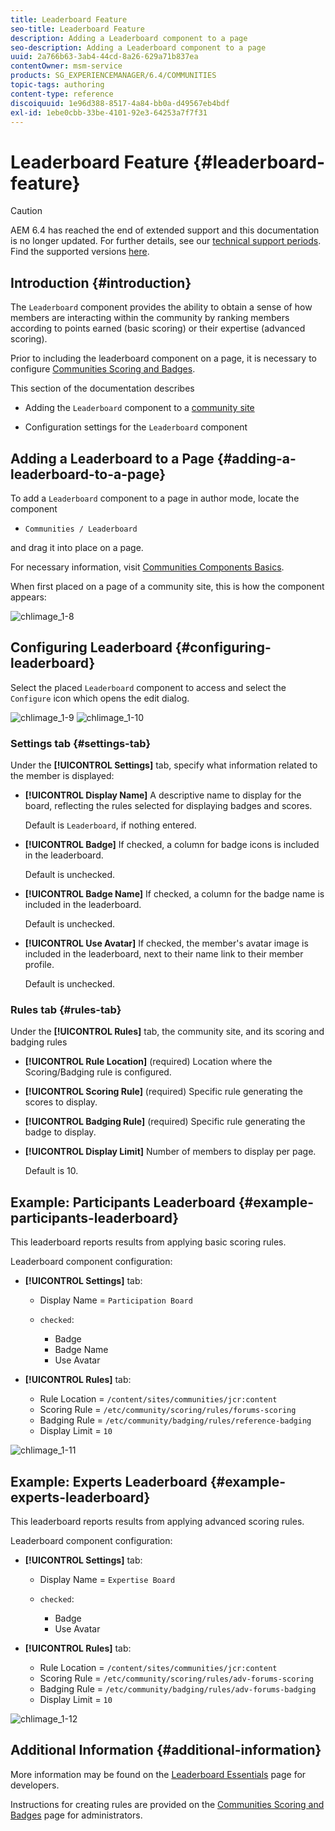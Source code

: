 ```yaml
---
title: Leaderboard Feature
seo-title: Leaderboard Feature
description: Adding a Leaderboard component to a page
seo-description: Adding a Leaderboard component to a page
uuid: 2a766b63-3ab4-44cd-8a26-629a71b837ea
contentOwner: msm-service
products: SG_EXPERIENCEMANAGER/6.4/COMMUNITIES
topic-tags: authoring
content-type: reference
discoiquuid: 1e96d388-8517-4a84-bb0a-d49567eb4bdf
exl-id: 1ebe0cbb-33be-4101-92e3-64253a7f7f31
---
```

# Leaderboard Feature {#leaderboard-feature}

>[!CAUTION]
>
>AEM 6.4 has reached the end of extended support and this documentation is no longer updated. For further details, see our [technical support periods](https://helpx.adobe.com/support/programs/eol-matrix.html). Find the supported versions [here](https://experienceleague.adobe.com/docs/).

## Introduction {#introduction}

The `Leaderboard` component provides the ability to obtain a sense of how members are interacting within the community by ranking members according to points earned (basic scoring) or their expertise (advanced scoring).

Prior to including the leaderboard component on a page, it is necessary to configure [Communities Scoring and Badges](implementing-scoring.md).

This section of the documentation describes

* Adding the `Leaderboard` component to a [community site](overview.md#community-sites)

* Configuration settings for the `Leaderboard` component

## Adding a Leaderboard to a Page {#adding-a-leaderboard-to-a-page}

To add a `Leaderboard` component to a page in author mode, locate the component

* `Communities / Leaderboard`

and drag it into place on a page.

For necessary information, visit [Communities Components Basics](basics.md).

When first placed on a page of a community site, this is how the component appears:

![chlimage_1-8](assets/chlimage_1-8.png)

## Configuring Leaderboard {#configuring-leaderboard}

Select the placed `Leaderboard` component to access and select the `Configure` icon which opens the edit dialog.

![chlimage_1-9](assets/chlimage_1-9.png) ![chlimage_1-10](assets/chlimage_1-10.png)

### Settings tab {#settings-tab}

Under the **[!UICONTROL Settings]** tab, specify what information related to the member is displayed:

* **[!UICONTROL Display Name]** 
  A descriptive name to display for the board, reflecting the rules selected for displaying badges and scores.

  Default is `Leaderboard`, if nothing entered.

* **[!UICONTROL Badge]** 
  If checked, a column for badge icons is included in the leaderboard.  

  Default is unchecked.

* **[!UICONTROL Badge Name]** 
  If checked, a column for the badge name is included in the leaderboard.  

  Default is unchecked.

* **[!UICONTROL Use Avatar]** 
  If checked, the member's avatar image is included in the leaderboard, next to their name link to their member profile.  

  Default is unchecked.

### Rules tab {#rules-tab}

Under the **[!UICONTROL Rules]** tab, the community site, and its scoring and badging rules

* **[!UICONTROL Rule Location]** 
  (required) Location where the Scoring/Badging rule is configured.

* **[!UICONTROL Scoring Rule]** 
  (required) Specific rule generating the scores to display.

* **[!UICONTROL Badging Rule]** 
  (required) Specific rule generating the badge to display.

* **[!UICONTROL Display Limit]**
Number of members to display per page.  

  Default is 10.

## Example: Participants Leaderboard {#example-participants-leaderboard}

This leaderboard reports results from applying basic scoring rules.

Leaderboard component configuration:

* **[!UICONTROL Settings]** tab:

    * Display Name = `Participation Board`
    * `checked`:

        * Badge
        * Badge Name
        * Use Avatar

* **[!UICONTROL Rules]** tab:

    * Rule Location = `/content/sites/communities/jcr:content`
    * Scoring Rule = `/etc/community/scoring/rules/forums-scoring`
    * Badging Rule = `/etc/community/badging/rules/reference-badging`
    * Display Limit = `10`

![chlimage_1-11](assets/chlimage_1-11.png)

## Example: Experts Leaderboard {#example-experts-leaderboard}

This leaderboard reports results from applying advanced scoring rules.

Leaderboard component configuration:

* **[!UICONTROL Settings]** tab:

    * Display Name = `Expertise Board`
    * `checked`:

        * Badge
        * Use Avatar

* **[!UICONTROL Rules]** tab:

    * Rule Location = `/content/sites/communities/jcr:content`
    * Scoring Rule = `/etc/community/scoring/rules/adv-forums-scoring`
    * Badging Rule = `/etc/community/badging/rules/adv-forums-badging`
    * Display Limit = `10`

![chlimage_1-12](assets/chlimage_1-12.png)

## Additional Information {#additional-information}

More information may be found on the [Leaderboard Essentials](leaderboard.md) page for developers.

Instructions for creating rules are provided on the [Communities Scoring and Badges](implementing-scoring.md) page for administrators.
